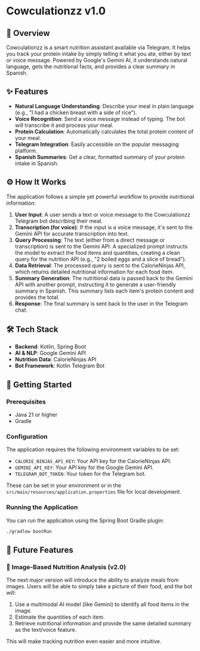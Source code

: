 # Cowculationzz v1.0

## 📖 Overview

Cowculationzz is a smart nutrition assistant available via Telegram. It helps you track your protein intake by simply telling it what you ate, either by text or voice message. Powered by Google's Gemini AI, it understands natural language, gets the nutritional facts, and provides a clear summary in Spanish.

## ✨ Features

-   **Natural Language Understanding**: Describe your meal in plain language (e.g., "I had a chicken breast with a side of rice").
-   **Voice Recognition**: Send a voice message instead of typing. The bot will transcribe it and process your meal.
-   **Protein Calculation**: Automatically calculates the total protein content of your meal.
-   **Telegram Integration**: Easily accessible on the popular messaging platform.
-   **Spanish Summaries**: Get a clear, formatted summary of your protein intake in Spanish.

## ⚙️ How It Works

The application follows a simple yet powerful workflow to provide nutritional information:

1.  **User Input**: A user sends a text or voice message to the Cowculationzz Telegram bot describing their meal.
2.  **Transcription (for voice)**: If the input is a voice message, it's sent to the Gemini API for accurate transcription into text.
3.  **Query Processing**: The text (either from a direct message or transcription) is sent to the Gemini API. A specialized prompt instructs the model to extract the food items and quantities, creating a clean query for the nutrition API (e.g., "2 boiled eggs and a slice of bread").
4.  **Data Retrieval**: The processed query is sent to the CalorieNinjas API, which returns detailed nutritional information for each food item.
5.  **Summary Generation**: The nutritional data is passed back to the Gemini API with another prompt, instructing it to generate a user-friendly summary in Spanish. This summary lists each item's protein content and provides the total.
6.  **Response**: The final summary is sent back to the user in the Telegram chat.

## 🛠️ Tech Stack

-   **Backend**: Kotlin, Spring Boot
-   **AI & NLP**: Google Gemini API
-   **Nutrition Data**: CalorieNinjas API
-   **Bot Framework**: Kotlin Telegram Bot

## 🚀 Getting Started

### Prerequisites

-   Java 21 or higher
-   Gradle

### Configuration

The application requires the following environment variables to be set:

-   `CALORIE_NINJAS_API_KEY`: Your API key for the CalorieNinjas API.
-   `GEMINI_API_KEY`: Your API key for the Google Gemini API.
-   `TELEGRAM_BOT_TOKEN`: Your token for the Telegram bot.

These can be set in your environment or in the `src/main/resources/application.properties` file for local development.

### Running the Application

You can run the application using the Spring Boot Gradle plugin:

```bash
./gradlew bootRun
```

## 🔮 Future Features

### 📸 Image-Based Nutrition Analysis (v2.0)

The next major version will introduce the ability to analyze meals from images. Users will be able to simply take a picture of their food, and the bot will:

1.  Use a multimodal AI model (like Gemini) to identify all food items in the image.
2.  Estimate the quantities of each item.
3.  Retrieve nutritional information and provide the same detailed summary as the text/voice feature.

This will make tracking nutrition even easier and more intuitive.
